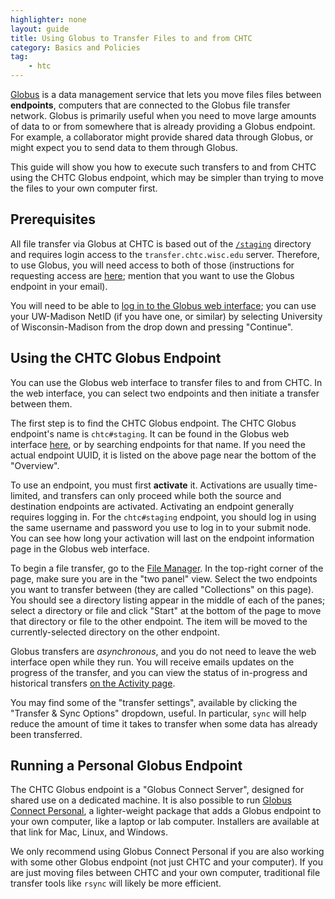 ```yaml
---
highlighter: none
layout: guide
title: Using Globus to Transfer Files to and from CHTC
category: Basics and Policies
tag:
    - htc
---
```


[Globus](https://www.globus.org/) is a data management service that lets you
move files files between **endpoints**, computers that are connected to the
Globus file transfer network.
Globus is primarily useful when you need to move large amounts of data to or 
from somewhere that is already providing a Globus endpoint.
For example, a collaborator might provide shared data through Globus,
or might expect you to send data to them through Globus.

This guide will show you how to execute such transfers to and from CHTC using the CHTC
Globus endpoint, which may be simpler than trying to move the files to your
own computer first.


## Prerequisites

All file transfer via Globus at CHTC is based out of the
[`/staging`](file-avail-largedata.html) directory and requires login 
access to the `transfer.chtc.wisc.edu` server.
Therefore, to use Globus, you will need access to both of those 
(instructions for requesting access are 
[here](file-avail-largedata.html#1-policies-and-intended-use);
mention that you want to use the Globus endpoint in your email).

You will need to be able to
[log in to the Globus web interface](https://app.globus.org/);
you can use your UW-Madison NetID (if you have one, or similar) by selecting
University of Wisconsin-Madison from the drop down and pressing "Continue".


## Using the CHTC Globus Endpoint

You can use the Globus web interface to transfer files to and from CHTC.
In the web interface, you can select two endpoints and then initiate a transfer
between them.

The first step is to find the CHTC Globus endpoint.
The CHTC Globus endpoint's name is `chtc#staging`.
It can be found in the Globus web interface 
[here](https://app.globus.org/file-manager/collections/d0bae6da-db3b-11ea-85a2-0e1702b77d41/overview?back=endpoints),
or by searching endpoints for that name.
If you  need the actual endpoint UUID, it is listed on the above page near the bottom
of the "Overview".

To use an endpoint, you must first **activate** it.
Activations are usually time-limited, and transfers can only proceed while
both the source and destination endpoints are activated.
Activating an endpoint generally requires logging in.
For the `chtc#staging` endpoint, you should log in using
the same username and password you use to log in to your submit node.
You can see how long your activation will last on the endpoint information page
in the Globus web interface.

To begin a file transfer, go to the 
[File Manager](https://app.globus.org/file-manager).
In the top-right corner of the page, make sure you are in the "two panel" view.
Select the two endpoints you want to transfer between
(they are called "Collections" on this page).
You should see a directory listing appear in the middle of each of the panes;
select a directory or file and click "Start" at the bottom of the page to
move that directory or file to the other endpoint.
The item will be moved to the currently-selected directory on the other endpoint.

Globus transfers are *asynchronous*, and you do not need to leave the web
interface open while they run.
You will receive emails updates on the progress of the transfer, and you can
view the status of in-progress and historical transfers
[on the Activity page](https://app.globus.org/activity).

You may find some of the "transfer settings", available by clicking the
"Transfer & Sync Options" dropdown, useful.
In particular, `sync` will help reduce the amount of time it takes to transfer
when some data has already been transferred.


## Running a Personal Globus Endpoint

The CHTC Globus endpoint is a "Globus Connect Server", designed for shared use
on a dedicated machine.
It is also possible to run 
[Globus Connect Personal](https://www.globus.org/globus-connect-personal),
a lighter-weight package that adds a Globus endpoint to your own computer,
like a laptop or lab computer.
Installers are available at that link for Mac, Linux, and Windows.

We only recommend using Globus Connect Personal if you are also working with
some other Globus endpoint (not just CHTC and your computer).
If you are just moving files between CHTC and your own computer, traditional
file transfer tools like `rsync` will likely be more efficient.
